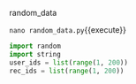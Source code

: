 random_data

`nano random_data.py`{{execute}}

```python
import random
import string
user_ids = list(range(1, 200))
rec_ids = list(range(1, 200))
```


